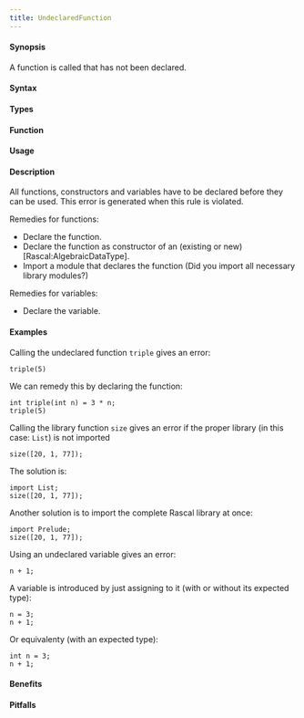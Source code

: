 ```yaml
---
title: UndeclaredFunction
---
```


#### Synopsis

A function is called that has not been declared.

#### Syntax

#### Types

#### Function
       
#### Usage

#### Description

All functions, constructors and variables have to be declared before they can be used.
This error is generated when this rule is violated.

Remedies for functions:

*  Declare the function.
*  Declare the function as constructor of an (existing or new) [Rascal:AlgebraicDataType].
*  Import a module that declares the function (Did you import all necessary library modules?)

Remedies for variables:

*  Declare the variable.

#### Examples

Calling the undeclared function `triple` gives an error:
```rascal-shell,error
triple(5)
```
We can remedy this by declaring the function:
```rascal-shell,continue
int triple(int n) = 3 * n;
triple(5)
```

Calling the library function `size` gives an error if the proper library (in this case: `List`) is not imported
```rascal-shell,error
size([20, 1, 77]);
```
The solution is:
```rascal-shell
import List;
size([20, 1, 77]);
```
Another solution is to import the complete Rascal library at once:
```rascal-shell
import Prelude;
size([20, 1, 77]);
```

Using an undeclared variable gives an error:
```rascal-shell,error
n + 1;
```
A variable is introduced by just assigning to it (with or without its expected type):
```rascal-shell
n = 3;
n + 1;
```
Or equivalenty (with an expected type):
```rascal-shell
int n = 3;
n + 1;
```

#### Benefits

#### Pitfalls

